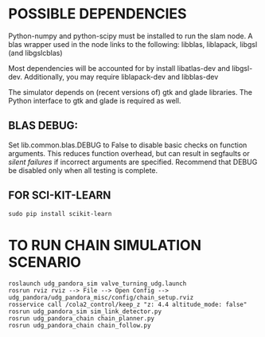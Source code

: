 # POSSIBLE DEPENDENCIES
Python-numpy and python-scipy must be installed to run the slam node.
A blas wrapper used in the node links to the following:
libblas, liblapack, libgsl (and libgslcblas)

Most dependencies will be accounted for by install libatlas-dev and libgsl-dev. Additionally, you may require liblapack-dev and libblas-dev

The simulator depends on (recent versions of) gtk and glade libraries. The Python interface to gtk and glade is required as well.

## BLAS DEBUG:
Set lib.common.blas.DEBUG to False to disable basic checks on function arguments. This reduces function overhead, but can result in segfaults or *silent failures* if incorrect arguments are specified. Recommend that DEBUG be disabled only when all testing is complete.


## FOR SCI-KIT-LEARN

    sudo pip install scikit-learn


# TO RUN CHAIN SIMULATION SCENARIO

    roslaunch udg_pandora_sim valve_turning_udg.launch
    rosrun rviz rviz --> File --> Open Config --> udg_pandora/udg_pandora_misc/config/chain_setup.rviz
    rosservice call /cola2_control/keep_z "z: 4.4 altitude_mode: false"
    rosrun udg_pandora_sim sim_link_detector.py
    rosrun udg_pandora_chain chain_planner.py
    rosrun udg_pandora_chain chain_follow.py